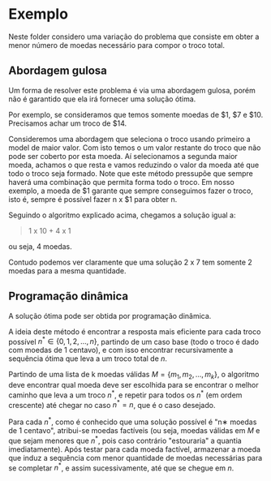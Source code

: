 # Exemplo

Neste folder considero uma variação do problema que consiste em obter a menor número de moedas necessário para compor o troco total.

## Abordagem gulosa

Um forma de resolver este problema é via uma abordagem gulosa, porém não é garantido que ela irá fornecer uma solução ótima.

Por exemplo, se consideramos que temos somente moedas de $1, $7 e $10.
Precisamos achar um troco de $14.

Consideremos uma abordagem que seleciona o troco usando primeiro a model de maior valor. Com isto temos o um valor restante do troco que não pode ser coberto por esta moeda. Aí selecionamos a segunda maior moeda, achamos o que resta e vamos reduzindo o valor da moeda até que todo o troco seja formado.
Note que este método pressupõe que sempre haverá uma combinação que permita forma todo o troco. Em nosso exemplo, a moeda de $1 garante que sempre conseguimos fazer o troco, isto é, sempre é possível fazer n x $1 para obter n.

Seguindo o algoritmo explicado acima, chegamos a solução igual a:

> 1 x 10 + 4 x 1

ou seja, 4 moedas.

Contudo podemos ver claramente que uma solução 2 x 7 tem somente 2 moedas para a mesma quantidade.

## Programação dinâmica

A solução ótima pode ser obtida por programação dinâmica.

A ideia deste método é encontrar a resposta mais eficiente para cada troco possível $n^{\ast} \in \{0, 1, 2, \dots, n \}$, partindo de um caso base (todo o troco é dado com moedas de 1 centavo), e com isso encontrar recursivamente a sequência ótima que leva a um troco total de $n$.

Partindo de uma lista de k moedas válidas $M = \{m_1, m_2, \dots, m_k \}$, o algoritmo deve encontrar qual moeda deve ser escolhida para se encontrar o melhor caminho que leva a um troco $n^{\ast}$, e repetir para todos os $n^{\ast}$ (em ordem crescente) até chegar no caso $n^{\ast} = n$, que é o caso desejado.

Para cada $n^{\ast}$, como é conhecido que uma solução possível é "n∗ moedas de 1 centavo", atribui-se moedas factíveis (ou seja, moedas válidas em $M$ e que sejam menores que $n^{\ast}$, pois caso contrário "estouraria" a quantia imediatamente).
Após testar para cada moeda factível, armazenar a moeda que induz a sequência com menor quantidade de moedas necessárias para se completar $n^{\ast}$, e assim sucessivamente, até que se chegue em $n$.
